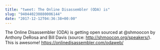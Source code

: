 ```yaml
---
title: "tweet: The Online Disassembler (ODA) is"
slug: "940440230880006144"
date: "2017-12-12T04:36:38+00:00"
---
```

The Online Disassembler (ODA) is getting open sourced at @shmoocon by Anthony DeRosa and Bill Davis (source: http://shmoocon.org/speakers/). This is awesome! https://onlinedisassembler.com/odaweb/